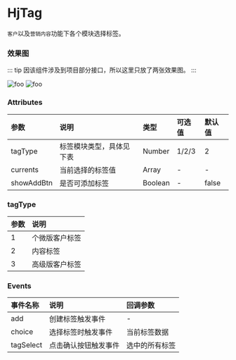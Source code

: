 # HjTag

`客户`以及`营销内容`功能下各个模块选择标签。

### 效果图

::: tip
因该组件涉及到项目部分接口，所以这里只放了两张效果图。
:::

<img :src="$withBase('/images/hj-tag-2.png')" alt="foo"> 
<img :src="$withBase('/images/hj-tag-1.png')" alt="foo"> 

### Attributes

参数|说明|类型|可选值|默认值
:-|:-|:-|:-|:-
tagType | 标签模块类型，具体见下表 | Number | 1/2/3 | 2
currents | 当前选择的标签值 | Array | - | -
showAddBtn | 是否可添加标签 | Boolean | - | false

### tagType

参数|说明
:-|:-
1 | 个微版客户标签
2 | 内容标签
3 | 高级版客户标签

### Events

事件名称|说明|回调参数
:-|:-|:-
add | 创建标签触发事件 | -
choice | 选择标签时触发事件 | 当前标签数据
tagSelect | 点击确认按钮触发事件 | 选中的所有标签